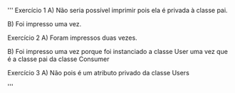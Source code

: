 '''
Exercício 1
A) Não seria possível imprimir pois ela é privada à classe pai.

B) Foi impresso uma vez.

Exercício 2
A) Foram impressos duas vezes.

B) Foi impresso uma vez porque foi instanciado a classe User uma vez que é a classe pai da classe Consumer

Exercício 3
A) Não pois é um atributo privado da classe Users

'''